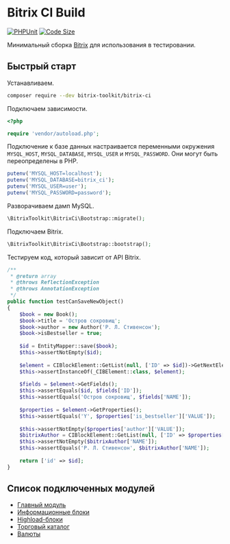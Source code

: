 # Bitrix CI Build

[![PHPUnit](https://github.com/bitrix-toolkit/bitrix-ci/workflows/PHPUnit/badge.svg?branch=v18.5)](https://github.com/bitrix-toolkit/bitrix-ci/actions)
[![Code Size](https://img.shields.io/github/languages/code-size/bitrix-toolkit/bitrix-ci.svg)](https://packagist.org/packages/bitrix-toolkit/bitrix-ci)

Минимальный сборка [Bitrix](https://www.1c-bitrix.ru/products/cms/index.php) для использования в тестировании.

## Быстрый старт

Устанавливаем.

```bash
composer require --dev bitrix-toolkit/bitrix-ci
```

Подключаем зависимости.

```php
<?php

require 'vendor/autoload.php';
```

Подключение к базе данных настраивается переменными окружения `MYSQL_HOST`, `MYSQL_DATABASE`, `MYSQL_USER` и `MYSQL_PASSWORD`.
Они могут быть переопределены в PHP.

```php
putenv('MYSQL_HOST=localhost');
putenv('MYSQL_DATABASE=bitrix_ci');
putenv('MYSQL_USER=user');
putenv('MYSQL_PASSWORD=password');
```

Разворачиваем дамп MySQL.

```php
\BitrixToolkit\BitrixCi\Bootstrap::migrate();
```

Подключаем Bitrix.

```php
\BitrixToolkit\BitrixCi\Bootstrap::bootstrap();
```

Тестируем код, который зависит от API Bitrix.

```php
/**
 * @return array
 * @throws ReflectionException
 * @throws AnnotationException
 */
public function testCanSaveNewObject()
{
    $book = new Book();
    $book->title = 'Остров сокровищ';
    $book->author = new Author('Р. Л. Стивенсон');
    $book->isBestseller = true;
    
    $id = EntityMapper::save($book);
    $this->assertNotEmpty($id);
    
    $element = CIBlockElement::GetList(null, ['ID' => $id])->GetNextElement();
    $this->assertInstanceOf(_CIBElement::class, $element);
    
    $fields = $element->GetFields();
    $this->assertEquals($id, $fields['ID']);
    $this->assertEquals('Остров сокровищ', $fields['NAME']);
    
    $properties = $element->GetProperties();
    $this->assertEquals('Y', $properties['is_bestseller']['VALUE']);
    
    $this->assertNotEmpty($properties['author']['VALUE']);
    $bitrixAuthor = CIBlockElement::GetList(null, ['ID' => $properties['author']['VALUE']])->Fetch();
    $this->assertNotEmpty($bitrixAuthor['NAME']);
    $this->assertEquals('Р. Л. Стивенсон', $bitrixAuthor['NAME']);
    
    return ['id' => $id];
}
```

## Список подключенных модулей

* [Главный модуль](https://dev.1c-bitrix.ru/api_help/main/index.php)
* [Информационные блоки](https://dev.1c-bitrix.ru/api_help/iblock/index.php)
* [Highload-блоки](https://dev.1c-bitrix.ru/api_help/hlblock/index.php)
* [Торговый каталог](https://dev.1c-bitrix.ru/api_help/catalog/index.php)
* [Валюты](https://dev.1c-bitrix.ru/api_help/currency/index.php)